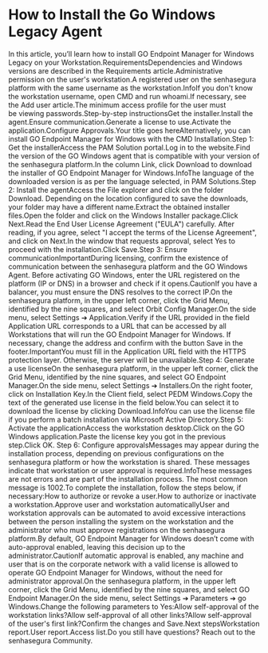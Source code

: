 # How to Install the Go Windows Legacy Agent 

In this article, you’ll learn how to install GO Endpoint Manager for Windows Legacy on your Workstation.RequirementsDependencies and Windows versions are described in the Requirements article.Administrative permission on the user's workstation.A registered user on the senhasegura platform with the same username as the workstation.InfoIf you don't know the workstation username, open CMD and run whoami.If necessary, see the Add user article.The minimum access profile for the user must be viewing passwords.Step-by-step instructionsGet the installer.Install the agent.Ensure communication.Generate a license to use.Activate the application.Configure Approvals.Your title goes hereAlternatively, you can install GO Endpoint Manager for Windows with the CMD Installation.Step 1: Get the installerAccess the PAM Solution portal.Log in to the website.Find the version of the GO Windows agent that is compatible with your version of the senhasegura platform.In the column Link, click Download to download the installer of GO Endpoint Manager for Windows.InfoThe language of the downloaded version is as per the language selected, in PAM Solutions.Step 2: Install the agentAccess the File explorer and click on the folder Download. Depending on the location configured to save the downloads, your folder may have a different name.Extract the obtained installer files.Open the folder and click on the Windows Installer package.Click Next.Read the End User License Agreement ("EULA") carefully. After reading, if you agree, select "I accept the terms of the License Agreement", and click on Next.In the window that requests approval, select Yes to proceed with the installation.Click Save.Step 3: Ensure communicationImportantDuring licensing, confirm the existence of communication between the senhasegura platform and the GO Windows Agent. Before activating GO Windows, enter the URL registered on the platform (IP or DNS) in a browser and check if it opens.CautionIf you have a balancer, you must ensure the DNS resolves to the correct IP.On the senhasegura platform, in the upper left corner, click the Grid Menu, identified by the nine squares, and select Orbit Config Manager.On the side menu, select Settings ➔ Application.Verify if the URL provided in the field Application URL corresponds to a URL that can be accessed by all Workstations that will run the GO Endpoint Manager for Windows. If necessary, change the address and confirm with the button Save in the footer.ImportantYou must fill in the Application URL field with the HTTPS protection layer. Otherwise, the server will be unavailable.Step 4: Generate a use licenseOn the senhasegura platform, in the upper left corner, click the Grid Menu, identified by the nine squares, and select GO Endpoint Manager.On the side menu, select Settings ➔ Installers.On the right footer, click on Installation Key.In the Client field, select PEDM Windows.Copy the text of the generated use license in the field below.You can select it to download the license by clicking Download.InfoYou can use the license file if you perform a batch installation via Microsoft Active Directory.Step 5: Activate the applicationAccess the workstation desktop.Click on the GO Windows application.Paste the license key you got in the previous step.Click OK. Step 6: Configure approvalsMessages may appear during the installation process, depending on previous configurations on the senhasegura platform or how the workstation is shared. These messages indicate that workstation or user approval is required.InfoThese messages are not errors and are part of the installation process. The most common message is 1002.To complete the installation, follow the steps below, if necessary:How to authorize or revoke a user.How to authorize or inactivate a workstation.Approve user and workstation automaticallyUser and workstation approvals can be automated to avoid excessive interactions between the person installing the system on the workstation and the administrator who must approve registrations on the senhasegura platform.By default, GO Endpoint Manager for Windows doesn’t come with auto-approval enabled, leaving this decision up to the administrator.CautionIf automatic approval is enabled, any machine and user that is on the corporate network with a valid license is allowed to operate GO Endpoint Manager for Windows, without the need for administrator approval.On the senhasegura platform, in the upper left corner, click the Grid Menu, identified by the nine squares, and select GO Endpoint Manager.On the side menu, select Settings ➔ Parameters ➔ go Windows.Change the following parameters to Yes:Allow self-approval of the workstation links?Allow self-approval of all other links?Allow self-approval of the user's first link?Confirm the changes and Save.Next stepsWorkstation report.User report.Access list.Do you still have questions? Reach out to the senhasegura Community.